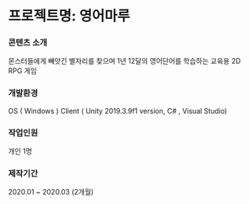 # 프로젝트명: 영어마루

### 콘텐츠 소개
몬스터들에게 빼앗긴 별자리를 찾으며 1년 12달의 영어단어를 학습하는 교육용 2D RPG 게임


### 개발환경
OS ( Windows )
Client ( Unity 2019.3.9f1 version, C# , Visual Studio)


### 작업인원
개인 1명


### 제작기간
2020.01 ~ 2020.03 (2개월)
